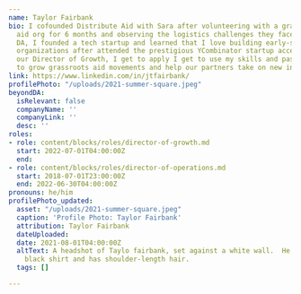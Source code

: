 ```yaml
---
name: Taylor Fairbank
bio: I cofounded Distribute Aid with Sara after volunteering with a grassroots refugee
  aid org for 6 months and observing the logistics challenges they faced . Before
  DA, I founded a tech startup and learned that I love building early-stage, high-growth
  organizations after attended the prestigious YCombinator startup accelerator.  As
  our Director of Growth, I get to apply I get to use my skills and passion everyday
  to grow grassroots aid movements and help our partners take on new initiatives!
link: https://www.linkedin.com/in/jtfairbank/
profilePhoto: "/uploads/2021-summer-square.jpeg"
beyondDA:
  isRelevant: false
  companyName: ''
  companyLink: ''
  desc: ''
roles:
- role: content/blocks/roles/director-of-growth.md
  start: 2022-07-01T04:00:00Z
  end: 
- role: content/blocks/roles/director-of-operations.md
  start: 2018-07-01T23:00:00Z
  end: 2022-06-30T04:00:00Z
pronouns: he/him
profilePhoto_updated:
  asset: "/uploads/2021-summer-square.jpeg"
  caption: 'Profile Photo: Taylor Fairbank'
  attribution: Taylor Fairbank
  dateUploaded: 
  date: 2021-08-01T04:00:00Z
  altText: A headshot of Taylo fairbank, set against a white wall.  He's wearing a
    black shirt and has shoulder-length hair.
  tags: []

---
```

